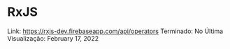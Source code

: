 # RxJS

Link: https://rxjs-dev.firebaseapp.com/api/operators
Terminado: No
Última Visualização: February 17, 2022